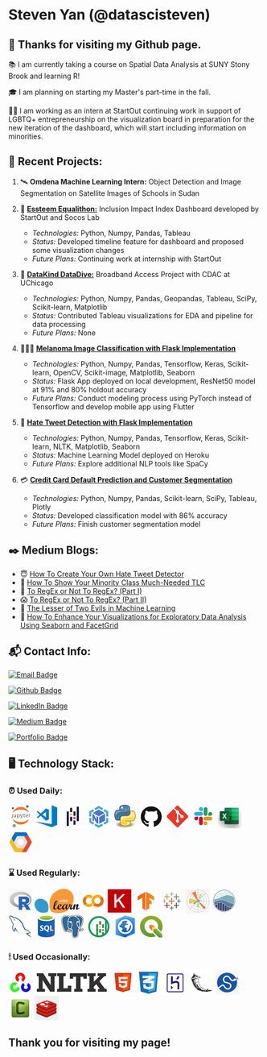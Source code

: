 # Steven Yan (@datascisteven) 

## 👋 **Thanks for visiting my Github page.**

📚 I am currently taking a course on Spatial Data Analysis at SUNY Stony Brook and learning R!  

🎓 I am planning on starting my Master's part-time in the fall.

🏳️‍🌈 I am working as an intern at StartOut continuing work in support of LGBTQ+ entrepreneurship on the visualization board in preparation for the new iteration of the dashboard, which will start including information on minorities.


## 📆 **Recent Projects:**

1.  🛰 **Omdena Machine Learning Intern:** Object Detection and Image Segmentation on Satellite Images of Schools in Sudan

2.  🕺 [**Essteem Equalithon:**](https://bit.ly/StartOut-Dashboard) Inclusion Impact Index Dashboard developed by StartOut and Socos Lab
	- _Technologies:_  Python, Numpy, Pandas, Tableau
	- _Status:_  Developed timeline feature for dashboard and proposed some visualization changes
	- _Future Plans:_  Continuing work at internship with StartOut

3.  📡 [**DataKind DataDive:**](https://bit.ly/DataKind-CDAC) Broadband Access Project with CDAC at UChicago
	- _Technologies:_   Python, Numpy, Pandas, Geopandas, Tableau, SciPy, Scikit-learn, Matplotlib
	- _Status:_  Contributed Tableau visualizations for EDA and pipeline for data processing
	- _Future Plans:_  None

4.  🧛🏽‍♂️ [**Melanoma Image Classification with Flask Implementation**](https://bit.ly/Melanoma-Detector)
	- _Technologies:_  Python, Numpy, Pandas, Tensorflow, Keras, Scikit-learn, OpenCV, Scikit-image, Matplotlib, Seaborn
	- _Status:_  Flask App deployed on local development, ResNet50 model at 91% and 80% holdout accuracy
	- _Future Plans:_  Conduct modeling process using PyTorch instead of Tensorflow and develop mobile app using Flutter

5.  🐥 [**Hate Tweet Detection with Flask Implementation**](https://bit.ly/Hate-Tweet-Detector)
	- _Technologies:_   Python, Numpy, Pandas, Tensorflow, Keras, Scikit-learn, NLTK, Matplotlib, Seaborn
	- _Status:_  Machine Learning Model deployed on Heroku
	- _Future Plans:_  Explore additional NLP tools like SpaCy

6.  💳 [**Credit Card Default Prediction and Customer Segmentation**](https://bit.ly/CC-Default-Segmentation)
	- _Technologies:_   Python, Numpy, Pandas, Scikit-learn, SciPy, Tableau, Plotly
	- _Status:_  Developed classification model with 86% accuracy
	- _Future Plans:_  Finish customer segmentation model



## ✒️ **Medium Blogs:**

- 😇 [How To Create Your Own Hate Tweet Detector](https://bit.ly/Hate-Tweet-Blog)
- 🥰 [How To Show Your Minority Class Much-Needed TLC](https://bit.ly/Minority-Class-Blog)
- 🥸 [To RegEx or Not To RegEx? (Part I)](https://bit.ly/RegEx-Blog-1)
- 😱 [To RegEx or Not To RegEx? (Part II)](https://bit.ly/RegEx-Blog-2)
- 🥶 [The Lesser of Two Evils in Machine Learning](https://bit.ly/Bias-Variance-Blog)
- 🤥 [How To Enhance Your Visualizations for Exploratory Data Analysis Using Seaborn and FacetGrid](https://bit.ly/FacetGrid-Blog)



## 📬 **Contact Info:**

[![Email Badge](https://img.shields.io/static/v1?label=Email&message=datascisteven@gmail.com&color=8b0000&style=for-the-badge&logo=GMail&logoColor=white&logoWidth=30)](mailto:datascisteven@gmail.com)

[![Github Badge](https://img.shields.io/static/v1?label=GitHub&message=@datascisteven&color=9966CC&style=for-the-badge&logo=GitHub&logoWidth=30)](https://bit.ly/stevens_github)

[![LinkedIn Badge](https://img.shields.io/static/v1?label=LinkedIn&message=@datascisteven&color=0A66C2&style=for-the-badge&logo=LinkedIn&logoWidth=30)](https://bit.ly/stevens_linkedin)

[![Medium Badge](https://img.shields.io/static/v1?label=Medium&message=@datascisteven&color=003366&style=for-the-badge&logo=Medium&logoWidth=30)](https://bit.ly/stevens_medium)

[![Portfolio Badge](https://img.shields.io/static/v1?label=Website&message=datascisteven.github.io&color=FF6600&style=for-the-badge&logo=GoogleChrome&logoColor=white&logoWidth=30)](https://bit.ly/stevens_portfolio)


## 🖥 **Technology Stack:**
                    
### ⏰ **Used Daily:**

<img src='skills/jupyter48.png'> <img src='skills/vscode48.png'> <img src='skills/pandas48.png'> <img src='skills/numpy48.png'> <img src='skills/python48.png'> <img src='skills/github48.png'> <img src='skills/git48.png'> <img src='skills/slack48.png'> <img src='skills/excel48.png'> <img src='skills/gcp48.png'>

### ⌛️ **Used Regularly:**

<img src='skills/r48.png'> <img src='skills/scikit-learn48.png'> <img src='skills/colab48.png'> <img src='skills/keras48.png'> <img src='skills/tensorflow48.png'> <img src='skills/tableau48.png'> <img src='skills/matplotlib48.png'> <img src='skills/seaborn48.png'> <img src='skills/mysql48.png'> <img src='skills/sql48.png'> <img src='skills/postgresql48.png'> <img src='skills/geopandas48.png'> <img src='skills/arcgis48.png'> <img src='skills/qgis48.png'> 

### 🕯 **Used Occasionally:**

<img src='skills/opencv48.png'> <img src='skills/nltk48.png'> <img src='skills/html48.png'> <img src='skills/css48.png'> <img src='skills/heroku48.png'> <img src='skills/flask48.png'> <img src='skills/scipy48.png'> <img src='skills/celery48.png'> <img src='skills/redis48.png'> 

## Thank you for visiting my page!

